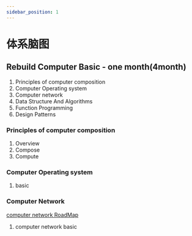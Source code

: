 ```yaml
---
sidebar_position: 1
---
```


# 体系脑图


## Rebuild Computer Basic - one month(4month)

1. Principles of computer composition
2. Computer Operating system
3. Computer network
4. Data Structure And Algorithms
5. Function Programming
6. Design Patterns


### Principles of computer composition

1. Overview
2. Compose 
3. Compute


### Computer Operating system 

1. basic


### Computer Network

[computer network RoadMap](https://www.geeksforgeeks.org/computer-network-tutorials/)

1. computer network basic

